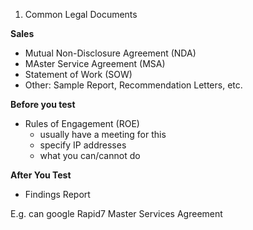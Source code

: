 1. Common Legal Documents

**Sales**
- Mutual Non-Disclosure Agreement (NDA)
- MAster Service Agreement (MSA)
- Statement of Work (SOW)
- Other: Sample Report, Recommendation Letters, etc.

**Before you test**
- Rules of Engagement (ROE)
	- usually have a meeting for this
	- specify IP addresses
	- what you can/cannot do 

**After You Test**
- Findings Report 

E.g. can google Rapid7 Master Services Agreement 